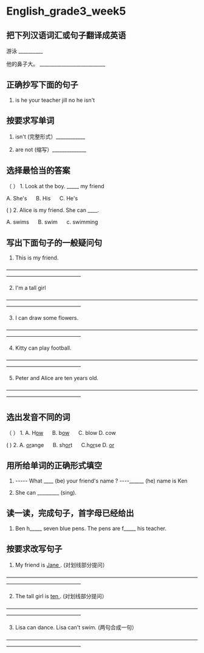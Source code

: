 # English_grade3_week5

## 把下列汉语词汇或句子翻译成英语

游泳   __________      

他的鼻子大。 ___________________________ 

##  正确抄写下面的句子
1. is he your teacher jill     no he isn't


## 按要求写单词
1. isn't (完整形式）____________
   
2. are not (缩写）______________

## 选择最恰当的答案
（     ） 1. Look at the boy. _____  my friend

  A. She's $~~~~$ B. His $~~~~$    C.  He's 

  (     ) 2. Alice is my friend. She can ____. 
  
  A. swims  $~~~~$   B. swim  $~~~~$   c. swimming


## 写出下面句子的一般疑问句
  1. This is my friend.
   
——————————————————————————————————————————————————
   
  2. I'm a tall girl

——————————————————————————————————————————————————

  3. I can draw some flowers.

——————————————————————————————————————————————————

  4. Kitty can play football.

——————————————————————————————————————————————————

  5. Peter and Alice are ten years old.

——————————————————————————————————————————————————


## 选出发音不同的词

（     ） 1. A. H<ins>ow</ins>  $~~~~$  B. b<ins>ow</ins>   $~~~~$   C. blow   D. cow

(       ) 2. A. <ins>or</ins>ange    $~~~~$       B. sh<ins>or</ins>t  $~~~~$  C.h<ins>or</ins>se  D. <ins>or</ins>

## 用所给单词的正确形式填空

1. ----- What  ____ (be) your friend's name ? ----______ (he) name is Ken
   
3. She can _________ (sing).

## 读一读，完成句子，首字母已经给出
1. Ben h_____ seven blue pens.  The pens are f_____ his teacher.

## 按要求改写句子
1. My friend is <ins> Jane </ins>. (对划线部分提问）

——————————————————————————————————————————————————

2. The tall girl is <ins> ten </ins>. (对划线部分提问）

——————————————————————————————————————————————————

3. Lisa can dance. Lisa can't swim. (两句合成一句）

——————————————————————————————————————————————————

